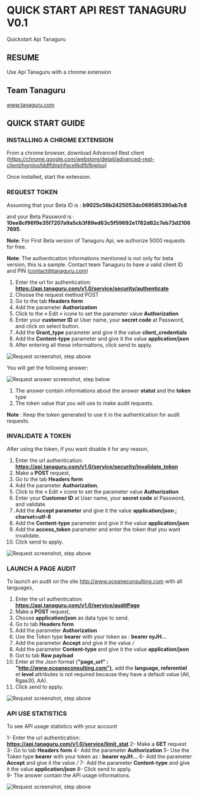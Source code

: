 # QUICK START API REST TANAGURU V0.1

Quickstart Api Tanaguru

## RESUME

Use Api Tanaguru with a chrome extension

## Team Tanaguru

www.tanaguru.com

## QUICK START GUIDE

### INSTALLING A CHROME EXTENSION

From a chrome browser, download Advanced Rest client (https://chrome.google.com/webstore/detail/advanced-rest-client/hgmloofddffdnphfgcellkdfbfbjeloo)

Once installed, start the extension. 

### REQUEST TOKEN

Assuming that your Beta ID is : **b9025c56b2425053dc069585390ab7c8** 

and your Beta Password is : **10ee8cf96f9e35f7207a9a5cb3f89ed63c5f59692e1782d82c7eb73d21067695**. 

**Note**: For First Beta version of Tanaguru Api, we authorize 5000 requests for free.

**Note**: The authentication informations mentioned is not only for beta version, this is a sample. Contact team Tanaguru to have a valid client ID and PIN (contact@tanaguru.com) 

1. Enter the url for authentication: **https://api.tanaguru.com/v1.0/service/security/authenticate** 
2. Choose the request method POST  
3. Go to the tab **Headers form** 
4. Add the parameter **Authorization** 
5. Click to the « Edit » icone to set the parameter value **Authorization**
6. Enter your **customer ID** at User name, your **secret code** at Password, and click on select button.
7. Add the **Grant_type** parameter and give it the value **client_credentials** 
8. Add the **Content-type** parameter and give it the value **application/json**
9. After entering all these informations, click send to apply.

![Request screenshot, step above](https://raw.githubusercontent.com/Tanaguru/Doc-API-REST/master/assets/capture01.png)

You will get the following answer:

![Request answer screenshot, step below](https://raw.githubusercontent.com/Tanaguru/Doc-API-REST/master/assets/capture01.png)

1. The answer contain informations about the answer **statut** and the **token** type 
2. The token value that you will use to make audit requests. 

**Note** : Keep the token generated to use it in the authentication for audit requests.

### INVALIDATE A TOKEN

After using the token, if you want disable it for any reason,

1. Enter the url authentication: **https://api.tanaguru.com/v1.0/service/security/invalidate_token** 
2. Make a **POST** request, 
3. Go to the tab **Headers form** 
4. Add the parameter **Authorization**, 
5. Click to the « Edit » icone to set the parameter value **Authorization**
6. Enter your **Customer ID** at User name, your **secret code** at Password, and validate.
7. Add the **Accept parameter** and give it the value **application/json ; charset=utf-8** 
8. Add the **Content-type** parameter and give it the value **application/json**
9. Add the **access_token** parameter and enter the token that you want invalidate. 
10. Click send to apply.

![Request screenshot, step above](https://raw.githubusercontent.com/Tanaguru/Doc-API-REST/master/assets/capture03.png)

### LAUNCH A PAGE AUDIT

To launch an audit on the site http://www.oceaneconsulting.com with all languages,

1. Enter the url authentication: **https://api.tanaguru.com/v1.0/service/auditPage**
2. Make a **POST** request, 
3. Choose **application/json** as data type to send. 
4. Go to tab **Headers form** 
5. Add the parameter **Authorization**
6. Use the Token type **bearer** with your token as : **bearer eyJH...**
7. Add the parameter **Accept** and give it the value */*
8. Add the parameter **Content-type** and give it the value **application/json**
9. Got to tab **Raw payload**
10. Enter at the Json format {**"page_url" : "http://www.oceaneconsulting.com"}**, add the **language, referentiel** et **level** attributes is not required because they have a default value (All, Rgaa30, AA). 
11. Click send to apply.	

![Request screenshot, step above](https://raw.githubusercontent.com/Tanaguru/Doc-API-REST/master/assets/capture04.png)

### API USE STATISTICS 

To see API usage statistics with your account 

1-	Enter the url authentication: **https://api.tanaguru.com/v1.0/service/limit_stat**
2-	Make a **GET** request
3-	Go to tab **Headers form**
4-	Add the parameter **Authorization**
5-	Use the Token type **bearer** with your token as : **bearer eyJH...**
6-	Add the parameter **Accept** and give it the value */*
7-	Add the parameter **Content-type** and give it the value **application/json**
8-	Click send to apply.	
9-	The answer contain the API usage informations.  

![Request screenshot, step above](https://raw.githubusercontent.com/Tanaguru/Doc-API-REST/master/assets/capture05.png)